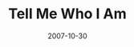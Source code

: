 ---
layout: music 
title: "Tell Me Who I Am"
date: 2007-10-30 
description: "Comic Book Hero"
audio: "http://s3.amazonaws.com/crossroadsaudiomessages/TellMeWhoIAm.mp3"
audio-duration: "03:38"
src: "http://s3.amazonaws.com/crossroads-media/images/legacy/content/TellMeWIASML.jpg"
---